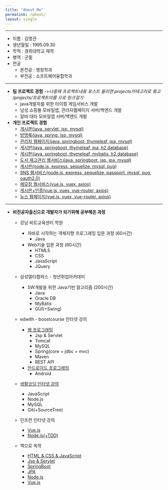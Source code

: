 ```yaml
---
title: "About Me"
permalink: /about/
layout: single
---
```


---
- 이름 : 김명관  
- 생년월일 : 1995.09.30  
- 학적 : 경희대학교 재학  
- 병역 : 군필 
- 전공  
  - 본전공 : 행정학과 
  - 부전공 : 소프트웨어융합학과  
 
 ---
 - **팀 프로젝트 경험** ->*나중에 프로젝트내용 포스트 올리면 projects카테고리로 묶고 /projects/프로젝트이름 으로 링크걸기*
   - java개발자를 위한 타이핑 게임서비스 개발  
   - 남성 쇼핑몰 모바일앱, 관리자웹페이지 서버/백엔드 개발  
   - 알바 대타 모바일앱 서버/백엔드 개발
 - **개인 프로젝트 경험**  
   - [게시판(java, servlet, jsp, mysql)](https://github.com/GreatLaboratory/Jsp_Board)  
   - [방명록(java, spring, jsp, mysql)](https://github.com/GreatLaboratory/Layered_Architecture)  
   - [관리자 웹페이지(java, springboot, thymeleaf, jpa, mysql)](https://github.com/GreatLaboratory/SpringBoot_Security_Login)  
   - [게시판(java, springboot, thymeleaf, jpa, h2 database)](https://github.com/GreatLaboratory/SpringBoot_webservice)  
   - [게시판(java, springboot, thymeleaf, mybatis, h2 database)](https://github.com/GreatLaboratory/SpringBoot_board)  
   - [도서 재고관리 웹서비스(java, springboot, jsp, jpa, mysql)](https://github.com/GreatLaboratory/hello_shop)
   - [게시판(node.js, express, sequelize, mysql, pug)](https://github.com/GreatLaboratory/Node.js_express_crud)
   - [SNS 웹서비스(node.js, express, sequelize, passport, mysql, pug, oauth2.0)](https://github.com/GreatLaboratory/Node.js_express_oauth_login)  
   - [메모장 웹서비스(vue.js, vuex, axios)](https://github.com/GreatLaboratory/memo-application)  
   - [게시판+인증(vue.js, vuex, vue-router, axios)](https://github.com/GreatLaboratory/board-application)  
   - [뉴스 웹페이지(vue.js, vuex, vue-router, axios)](https://github.com/GreatLaboratory/news-application)
   
   
---
- **비전공자출신으로 개발자가 되기위해 공부해온 과정**

  - 강남 비트교육센터 학원  
    - 자바로 시작하는 객체지향 프로그래밍 입문 과정 (60시간)  
      - Java  
    - Web기술 입문 과정 (60시간)  
      - HTML5  
      - CSS  
      - JavaScript  
      - JQuery  

  - 삼성멀티캠퍼스 - 청년취업아카데미  
    - SW개발을 위한 Java기반 알고리즘 (200시간)  
      - Java  
      - Oracle DB  
      - MyBatis  
      - GUI(+Swing)  

  - edwith - boostcourse 인터넷 강의  
    - [웹 프로그래밍](https://www.edwith.org/boostcourse-web)
      - Jsp & Servlet  
      - Tomcat  
      - MySQL  
      - Spring(core + jdbc + mvc)  
      - Maven  
      - REST API  
    - [안드로이드 프로그래밍](https://www.edwith.org/boostcourse-android)
      - Android  

  - [생활코딩 인터넷 강의](https://opentutorials.org/course/1)  
    - JavaScript  
    - Node.js  
    - MySQL  
    - Git(+SourceTree)  
  
  - 인프런 인터넷 강의  
    - [Vue.js](https://www.inflearn.com/course/vue-js)  
    - [Node.js(+TDD)](https://www.inflearn.com/course/%ED%85%8C%EC%8A%A4%ED%8A%B8%EC%A3%BC%EB%8F%84%EA%B0%9C%EB%B0%9C-tdd-nodejs-api)  

  - 책으로 독학  
    - [HTML & CSS & JavaScript](http://www.yes24.com/Product/Goods/11731716?scode=032&OzSrank=18)
    - [Jsp & Servlet](http://www.kyobobook.co.kr/product/detailViewKor.laf?mallGb=KOR&ejkGb=KOR&linkClass=331401&barcode=9791185553481)  
    - [SpringBoot](http://www.yes24.com/Product/Goods/70893395?scode=032&OzSrank=4)
    - [JPA](http://www.kyobobook.co.kr/product/detailViewKor.laf?ejkGb=KOR&mallGb=KOR&barcode=9788960777330&orderClick=LAG&Kc=)
    - [Node.js](http://www.yes24.com/Product/Goods/62597864?scode=032&OzSrank=1)  
    - [Vue.js](http://www.yes24.com/Product/Goods/76639545?scode=032&OzSrank=3)
